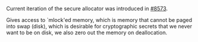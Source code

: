 Current iteration of the secure allocator was introduced in
[#8573](https://github.com/bitcoin/bitcoin/pull/8573).

Gives access to `mlock'ed memory, which is memory that cannot be paged into swap
(disk), which is desirable for cryptographic secrets that we never want to be on
disk, we also zero out the memory on deallocation.

